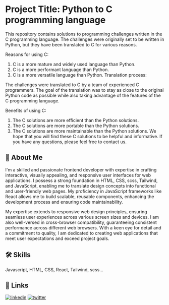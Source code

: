 
# Project Title: Python to C programming language

This repository contains solutions to programming challenges written in the C programming language. The challenges were originally set to be written in Python, but they have been translated to C for various reasons.

Reasons for using C:

1) C is a more mature and widely used language than Python.
2) C is a more performant language than Python.
3) C is a more versatile language than Python.
Translation process:

The challenges were translated to C by a team of experienced C programmers. The goal of the translation was to stay as close to the original Python code as possible while also taking advantage of the features of the C programming language.

Benefits of using C:

1) The C solutions are more efficient than the Python solutions.
2) The C solutions are more portable than the Python solutions.
3) The C solutions are more maintainable than the Python solutions.
We hope that you will find these C solutions to be helpful and informative. If you have any questions, please feel free to contact us.

## 🚀 About Me

I'm a skilled and passionate frontend developer with expertise in crafting interactive, visually appealing, and responsive user interfaces for web applications. I possess a strong foundation in HTML, CSS, scss, Tailwind, and JavaScript, enabling me to translate design concepts into functional and user-friendly web pages. My proficiency in JavaScript frameworks like React allows me to build scalable, reusable components, enhancing the development process and ensuring code maintainability.

My expertise extends to responsive web design principles, ensuring seamless user experiences across various screen sizes and devices. I am also well-versed in cross-browser compatibility, guaranteeing consistent performance across different web browsers. With a keen eye for detail and a commitment to quality, I am dedicated to creating web applications that meet user expectations and exceed project goals.


## 🛠 Skills

Javascript, HTML, CSS, React, Tailwind, scss...


## 🔗 Links

[![linkedin](https://img.shields.io/badge/linkedin-0A66C2?style=for-the-badge&logo=linkedin&logoColor=white)](www.linkedin.com/in/abdulazeez-olawale-614791249)
[![twitter](https://img.shields.io/badge/twitter-1DA1F2?style=for-the-badge&logo=twitter&logoColor=white)](https://x.com/imobalaze?t=HwcvOnInd4OOnFmzd8eSlg&s=08 )
